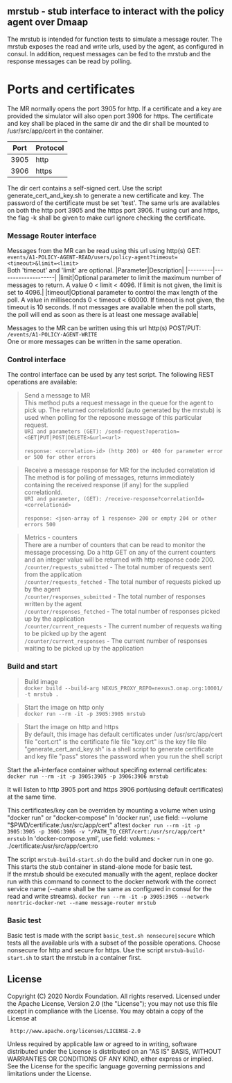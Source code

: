 ## mrstub - stub interface to interact with the policy agent over Dmaap ##

The mrstub is intended for function tests to simulate a message router.
The mrstub exposes the read and write urls, used by the agent, as configured in consul.
In addition, request messages can be fed to the mrstub and the response messages can be read by polling.

# Ports and certificates

The MR normally opens the port 3905 for http. If a certificate and a key are provided the simulator will also open port 3906 for https.
The certificate and key shall be placed in the same dir and the dir shall be mounted to /usr/src/app/cert in the container.

| Port     | Protocol |
| -------- | ----- |
| 3905     | http  |
| 3906     | https |

The dir cert contains a self-signed cert. Use the script generate_cert_and_key.sh to generate a new certificate and key. The password of the certificate must be set 'test'.
The same urls are availables on both the http port 3905 and the https port 3906. If using curl and https, the flag -k shall be given to make curl ignore checking the certificate.

### Message Router interface ###

Messages from the MR can be read using this url using http(s) GET:<br>
```events/A1-POLICY-AGENT-READ/users/policy-agent?timeout=<timeout>&limit=<limit>```<br>
Both 'timeout' and 'limit' are optional.
|Parameter|Description|
|---------|--------------------|
|limit|Optional parameter to limit the maximum number of messages to return. A value 0 < limit < 4096. If limit is not given, the limit is set to 4096.|
|timeout|Optional parameter to control the max length of the poll. A value in milliseconds 0 < timeout < 60000. If timeout is not given, the timeout is 10 seconds. If not messages are available when the poll starts, the poll will end as soon as there is at least one message available|

Messages to the MR can be written using this url http(s) POST/PUT:<br>
```/events/A1-POLICY-AGENT-WRITE```<br>
One or more messages can be written in the same operation.

### Control interface ###

The control interface can be used by any test script.
The following REST operations are available:

>Send a message to MR<br>
This method puts a request message in the queue for the agent to pick up. The returned correlationId (auto generated by the mrstub) is used when polling for the reposone message of this particular request.<br>
```URI and parameters (GET): /send-request?operation=<GET|PUT|POST|DELETE>&url=<url>```<br><br>
```response: <correlation-id> (http 200) or 400 for parameter error or 500 for other errors```

>Receive a message response for MR for the included correlation id<br>
The method is for polling of messages, returns immediately containing the received response (if any) for the supplied correlationId.<br>
```URI and parameter, (GET): /receive-response?correlationId=<correlationid>```<br><br>
```response: <json-array of 1 response> 200 or empty 204 or other errors 500```

>Metrics - counters<br>
There are a number of counters that can be read to monitor the message processing. Do a http GET on any of the current counters and an integer value will be returned with http response code 200.
```/counter/requests_submitted``` - The total number of requests sent from the application<br>
```/counter/requests_fetched``` - The total number of requests picked up by the agent<br>
```/counter/responses_submitted``` - The total number of responses written by the agent<br>
```/counter/responses_fetched``` - The total number of responses picked up by the application<br>
```/counter/current_requests``` - The current number of requests waiting to be picked up by the agent<br>
```/counter/current_responses``` - The current number of responses waiting to be picked up by the application<br>


### Build and start ###

>Build image<br>
```docker build --build-arg NEXUS_PROXY_REPO=nexus3.onap.org:10001/ -t mrstub .```

>Start the image on http only<br>
```docker run --rm -it -p 3905:3905 mrstub```

>Start the image on http and https<br>
By default, this image has default certificates under /usr/src/app/cert
file "cert.crt" is the certificate file
file "key.crt" is the key file
file "generate_cert_and_key.sh" is a shell script to generate certificate and key
file "pass" stores the password when you run the shell script

Start the a1-interface container without specifing external certificates:
```docker run --rm -it -p 3905:3905 -p 3906:3906 mrstub```

It will listen to http 3905 port and https 3906 port(using default certificates) at the same time.

This certificates/key can be overriden by mounting a volume when using "docker run" or "docker-compose"
In 'docker run', use field:
--volume "$PWD/certificate:/usr/src/app/cert" a1test
```docker run --rm -it -p 3905:3905 -p 3906:3906 -v "/PATH_TO_CERT/cert:/usr/src/app/cert" mrstub```
In 'docker-compose.yml', use field:
volumes:
      - ./certificate:/usr/src/app/cert:ro

The script ```mrstub-build-start.sh``` do the build and docker run in one go. This starts the stub container in stand-alone mode for basic test.<br>If the mrstub should be executed manually with the agent, replace docker run with this command to connect to the docker network with the correct service name (--name shall be the same as configured in consul for the read and write streams).
```docker run --rm -it -p 3905:3905 --network nonrtric-docker-net --name message-router mrstub```


### Basic test ###

Basic test is made with the script ```basic_test.sh nonsecure|secure``` which tests all the available urls with a subset of the possible operations. Choose nonsecure for http and secure for https. Use the script ```mrstub-build-start.sh``` to start the mrstub in a container first.

## License

Copyright (C) 2020 Nordix Foundation. All rights reserved.
Licensed under the Apache License, Version 2.0 (the "License");
you may not use this file except in compliance with the License.
You may obtain a copy of the License at

     http://www.apache.org/licenses/LICENSE-2.0

Unless required by applicable law or agreed to in writing, software
distributed under the License is distributed on an "AS IS" BASIS,
WITHOUT WARRANTIES OR CONDITIONS OF ANY KIND, either express or implied.
See the License for the specific language governing permissions and
limitations under the License.